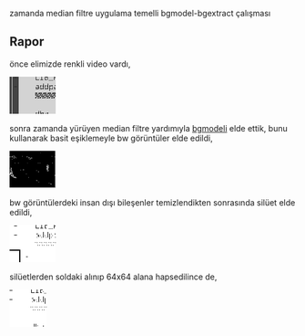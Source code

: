 zamanda median filtre uygulama temelli bgmodel-bgextract çalışması

## Rapor

önce elimizde renkli video vardı,

![giriş video](https://github.com/19bal/shadow/raw/master/7-medfilt-bgmodel/assets/surveillance.gif)

sonra zamanda yürüyen median filtre yardımıyla [bgmodeli](http://cloud.github.com/downloads/19bal/shadow/bg_model.png) elde ettik, bunu kullanarak basit eşiklemeyle bw görüntüler elde edildi,

![bw](https://github.com/19bal/shadow/raw/master/7-medfilt-bgmodel/assets/bw.gif)

bw görüntülerdeki insan dışı bileşenler temizlendikten sonrasında silüet elde edildi,

![siluet](https://github.com/19bal/shadow/raw/master/7-medfilt-bgmodel/assets/siluet.gif)

silüetlerden soldaki alınıp 64x64 alana hapsedilince de,

![64x64](https://github.com/19bal/shadow/raw/master/7-medfilt-bgmodel/assets/64x64.gif)
